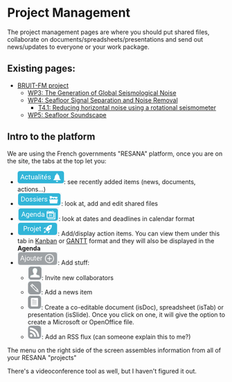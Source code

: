 # Project Management

The project management pages are where you should put shared files, collaborate on documents/spreadsheets/presentations and send out
news/updates to everyone or your work package.

## Existing pages:

- [BRUIT-FM project](https://resana.numerique.gouv.fr/public/perimetre/consulter/121414)
    - [WP3: The Generation of Global Seismological Noise](https://resana.numerique.gouv.fr/public/perimetre/consulter/132788)
    - [WP4: Seafloor Signal Separation and Noise Removal](https://resana.numerique.gouv.fr/public/perimetre/consulter/132795)
        - [T4.1: Reducing horizontal noise using a rotational seismometer](https://resana.numerique.gouv.fr/public/perimetre/consulter/132782)
    - [WP5: Seafloor Soundscape](https://resana.numerique.gouv.fr/public/perimetre/consulter/121579)

## Intro to the platform

We are using the French governments "RESANA" platform, once you are on the site, the tabs at the top let you:
- ![Actualites](Images/RESANA_Actualites.png): see recently added items (news, documents, actions...)
- ![Dossiers](Images/RESANA_Dossiers.png): look at, add and edit shared files
- ![Agenda](Images/RESANA_Agenda.png): look at dates and deadlines in calendar format
- ![Projet](Images/RESANA_Projet.png): Add/display action items.  You can view them under this tab in
  [Kanban](https://en.wikipedia.org/wiki/Kanban_(development)) or [GANTT](https://en.wikipedia.org/wiki/Gantt_chart) format and they
  will also be displayed in the **Agenda**
- ![Ajouter](Images/RESANA_Ajouter.png): Add stuff:
    - ![Person](Images/RESANA_person.png): Invite new collaborators
    - ![Pencil](Images/RESANA_pencil.png): Add a news item
    - ![Document](Images/RESANA_document.png): Create a co-editable document (isDoc), spreadsheet (isTab) or presentation (isSlide).
      Once you click on one, it will give the option to create a Microsoft or OpenOffice file.
    - ![RSS](Images/RESANA_RSS.png): Add an RSS flux (can someone explain this to me?)

The menu on the right side of the screen assembles information from all of your RESANA "projects"

There's a videoconference tool as well, but I haven't figured it out.
